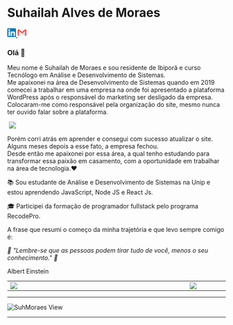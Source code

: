 
# Suhailah Alves de Moraes
  

<p>
  <a href="https://www.linkedin.com/in/suhailah-concei%C3%A7%C3%A3o-43069a150/">
    <img src="https://github.com/SuhMoraes/SuhMoraes/blob/master/linkedin.png" alt ="Linkedin Suhailah Conceição" width="20px"> <a>
   
 
  <a href="mailto:dev.suhmoraes@gmail.com">
    <img src="https://raw.githubusercontent.com/SuhMoraes/SuhMoraes/master/gmail.png" alt ="Linkedin Suhailah Conceição" width="20px"> 
   </a>   
  </p> 


<h3>Olá 👋</h3>



<p>
  Meu nome é Suhailah de Moraes e sou residente de Ibiporã e curso Tecnólogo em Análise e Desenvolvimento de Sistemas.<br />
  Me apaixonei na área de <bold>Desenvolvimento de Sistemas</bold> quando em 2019 comecei a  trabalhar em uma empresa na onde foi apresentado a plataforma WordPress após o responsável do marketing ser desligado da empresa. Colocaram-me como responsável pela organização do site, mesmo nunca ter ouvido falar sobre a plataforma.
  
</p>
<img align="right" src="https://ik.imagekit.io/fp3xx2hhnq/4799410_4llC6oD-S.jpg" width="500px"/> 


<br/>  

Porém corri atrás em aprender e consegui com sucesso atualizar o site.  Alguns meses depois a esse fato, a empresa fechou.  
Desde então me apaixonei por essa área,  a qual tenho estudando para transformar essa paixão em casamento, com a oportunidade em trabalhar na área de tecnologia.❤️
</p>

 <p>📚 Sou estudante de Análise e Desenvolvimento de Sistemas na Unip e estou aprendendo JavaScript, Node JS e React Js.  </p>

<p>🎓 Participei da formação de programador fullstack pelo programa RecodePro.</p>

</p>A frase que resumi o começo da minha trajetória e que levo sempre comigo é: </p>

_💭 "Lembre-se que as pessoas podem tirar tudo de você, menos o seu conhecimento." 💭_

<p>Albert Einstein</P>
 



  
  

 <center>
<table>
    <tr>
        <td><img width="400px" align="left" src="https://github-readme-stats.vercel.app/api/top-langs/?username=SuhMoraes&hide=html&layout=compact&theme=tokyonight" /></td>
        <td><img width="495px" align="left" src="https://github-readme-stats.vercel.app/api?username=SuhMoraes&theme=tokyonight"/></td>
    </tr>   
</table>
</center> 

<hr>
  
   ![SuhMoraes View](https://komarev.com/ghpvc/?username=SuhMoraes-github-username&style=plastic)

<hr>



 
     
     
     
     
     
     
     
     
     
     
     
     
     
     
     
     
     
     
     
     
     
     
     
     
     


  
   


